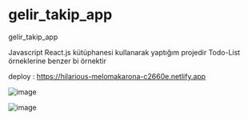 # gelir_takip_app
gelir_takip_app

Javascript React.js kütüphanesi kullanarak yaptığım projedir
Todo-List örneklerine benzer bi örnektir

deploy : https://hilarious-melomakarona-c2660e.netlify.app

![image](https://user-images.githubusercontent.com/110103127/192511519-fe600b84-d34d-4987-a8ec-6f3356a1edcd.png)

![image](https://user-images.githubusercontent.com/110103127/192511621-ca179474-1859-4e3e-af56-50680c5d3850.png)
